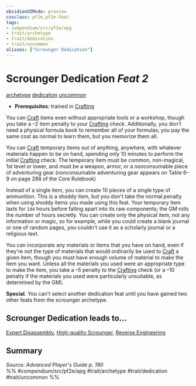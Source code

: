 ```yaml
---
obsidianUIMode: preview
cssclass: pf2e,pf2e-feat
tags:
- compendium/src/pf2e/apg
- trait/archetype
- trait/dedication
- trait/uncommon
aliases: ["Scrounger Dedication"]
---
```

# Scrounger Dedication  *Feat 2*  
[archetype](/rules/traits/archetype.md)  [dedication](/rules/traits/dedication.md)  [uncommon](/rules/traits/uncommon.md)  

- **Prerequisites**: trained in [Crafting](/compendium/skills.md#Crafting)

You can [Craft](/rules/actions/craft.md) items even without appropriate tools or a workshop, though you take a –2 item penalty to your [Crafting](/compendium/skills.md#Crafting) check. Additionally, you don't need a physical formula book to remember all of your formulas; you pay the same cost as normal to learn them, but you memorize them all.

You can [Craft](/rules/actions/craft.md) temporary items out of anything, anywhere, with whatever materials happen to be on hand, spending only 10 minutes to perform the initial [Crafting](/compendium/skills.md#Crafting) check. The temporary item must be common, non-magical, 1st level or lower, and must be a weapon, armor, or a nonconsumable piece of adventuring gear (nonconsumable adventuring gear appears on Table 6–9 on page 288 of the Core Rulebook)

Instead of a single item, you can create 10 pieces of a single type of ammunition. This is a shoddy item, but you don't take the normal penalty when using shoddy items you made using this feat. Your temporary item lasts for `1d4` hours before falling apart into its raw components; the GM rolls the number of hours secretly. You can create only the physical item, not any information or magic, so for example, while you could create a blank journal or one of random pages, you couldn't use it as a scholarly journal or a religious text.

You can incorporate any materials or items that you have on hand, even if they're not the type of materials that would ordinarily be used to [Craft](/rules/actions/craft.md) a given item, though you must have enough volume of material to make the item you want. Unless all the materials you used were an appropriate type to make the item, you take a –5 penalty to the [Crafting](/compendium/skills.md#Crafting) check (or a –10 penalty if the materials you used were particularly unsuitable, as determined by the GM).

**Special.** You can't select another dedication feat until you have gained two other feats from the scrounger archetype.

## Scrounger Dedication leads to...

[Expert Disassembly](/compendium/feats/expert-disassembly-apg.md), [High-quality Scrounger](/compendium/feats/high-quality-scrounger-apg.md), [Reverse Engineering](/compendium/feats/reverse-engineering-apg.md)

## Summary

*Source: Advanced Player's Guide p. 190*  
%% #compendium/src/pf2e/apg #trait/archetype #trait/dedication #trait/uncommon %%